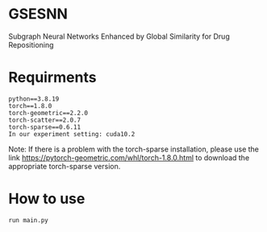 # GSESNN
Subgraph Neural Networks Enhanced by Global Similarity for Drug Repositioning

# Requirments

```
python==3.8.19
torch==1.8.0
torch-geometric==2.2.0
torch-scatter==2.0.7
torch-sparse==0.6.11
In our experiment setting: cuda10.2
```
Note: If there is a problem with the torch-sparse installation, please use the link 
https://pytorch-geometric.com/whl/torch-1.8.0.html to download the appropriate torch-sparse version.

# How to use
```
run main.py
```
